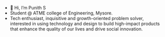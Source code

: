 - 👋 Hi, I’m Punith S
- Student @ ATME college of Engineering, Mysore.
- Tech enthusiast, inquisitive and growth-oriented problem solver, 
 interested in using technology and design 
 to build high-impact products that enhance the quality of our lives and drive social innovation.



